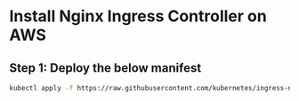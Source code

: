 # Install Nginx Ingress Controller on AWS

## Step 1: Deploy the below manifest

```bash
kubectl apply -f https://raw.githubusercontent.com/kubernetes/ingress-nginx/controller-v1.12.0-beta.0/deploy/static/provider/aws/deploy.yaml

```

